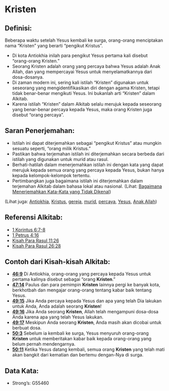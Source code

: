 # Kristen

## Definisi:

Beberapa waktu setelah Yesus kembali ke surga, orang-orang menciptakan nama “Kristen” yang berarti “pengikut Kristus”.

* Di kota Antiokhia inilah para pengikut Yesus pertama kali disebut “orang-orang Kristen.”
* Seorang Kristen adalah orang yang percaya bahwa Yesus adalah Anak Allah, dan yang mempercayai Yesus untuk menyelamatkannya dari dosa-dosanya.
* Di zaman modern ini, sering kali istilah “Kristen” digunakan untuk seseorang yang mengidentifikasikan diri dengan agama Kristen, tetapi tidak benar-benar mengikuti Yesus. Ini bukanlah arti “Kristen” dalam Alkitab.
* Karena istilah “Kristen” dalam Alkitab selalu merujuk kepada seseorang yang benar-benar percaya kepada Yesus, maka orang Kristen juga disebut “orang percaya”.

## Saran Penerjemahan:

* Istilah ini dapat diterjemahkan sebagai “pengikut Kristus” atau mungkin sesuatu seperti, “orang milik Kristus.”
* Pastikan bahwa terjemahan istilah ini diterjemahkan secara berbeda dari istilah yang digunakan untuk murid atau rasul.
* Berhati-hatilah dalam menerjemahkan istilah ini dengan kata yang dapat merujuk kepada semua orang yang percaya kepada Yesus, bukan hanya kepada kelompok-kelompok tertentu.
* Pertimbangkan juga bagaimana istilah ini diterjemahkan dalam terjemahan Alkitab dalam bahasa lokal atau nasional. (Lihat: [Bagaimana Menerjemahkan Kata-Kata yang Tidak Dikenal](rc://en/ta/man/translate/translate-unknown))

(Lihat juga: [Antiokhia](../names/antioch.md), [Kristus](../kt/christ.md), [gereja](../kt/church.md), [murid](../kt/disciple.md), [percaya](../kt/believe.md), [Yesus](../kt/jesus.md), [Anak Allah](../kt/sonofgod.md))

## Referensi Alkitab:

* [1 Korintus 6:7-8](rc://en/tn/help/1co/06/07)
* [1 Petrus 4:16](rc://en/tn/help/1pe/04/16)
* [Kisah Para Rasul 11:26](rc://en/tn/help/act/11/26)
* [Kisah Para Rasul 26:28](rc://en/tn/help/act/26/28)

## Contoh dari Kisah-kisah Alkitab:

* __[46:9](rc://en/tn/help/obs/46/09)__ Di Antiokhia, orang-orang yang percaya kepada Yesus untuk pertama kalinya disebut sebagai “orang __Kristen__.”
* __[47:14](rc://en/tn/help/obs/47/14)__ Paulus dan para pemimpin __Kristen__ lainnya pergi ke banyak kota, berkhotbah dan mengajar orang-orang tentang kabar baik tentang Yesus.
* __[49:15](rc://en/tn/help/obs/49/15)__ Jika Anda percaya kepada Yesus dan apa yang telah Dia lakukan untuk Anda, Anda adalah seorang __Kristen__!
* __[49:16](rc://en/tn/help/obs/49/16)__ Jika Anda seorang __Kristen__, Allah telah mengampuni dosa-dosa Anda karena apa yang telah Yesus lakukan.
* __[49:17](rc://en/tn/help/obs/49/17)__ Meskipun Anda seorang __Kristen__, Anda masih akan dicobai untuk berbuat dosa.
* __[50:3](rc://en/tn/help/obs/50/03)__ Sebelum ia kembali ke surga, Yesus menyuruh orang-orang __Kristen__ untuk memberitakan kabar baik kepada orang-orang yang belum pernah mendengarnya.
* __[50:11](rc://en/tn/help/obs/50/11)__ Ketika Yesus datang kembali, semua orang __Kristen__ yang telah mati akan bangkit dari kematian dan bertemu dengan-Nya di surga.

## Data Kata:

* Strong’s: G55460
